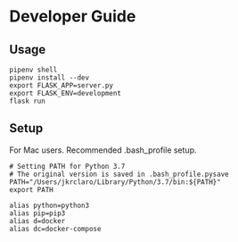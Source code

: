 # Developer Guide

## Usage

```
pipenv shell
pipenv install --dev
export FLASK_APP=server.py
export FLASK_ENV=development
flask run
```

## Setup

For Mac users. Recommended .bash_profile setup.
```
# Setting PATH for Python 3.7
# The original version is saved in .bash_profile.pysave
PATH="/Users/jkrclaro/Library/Python/3.7/bin:${PATH}"
export PATH

alias python=python3
alias pip=pip3
alias d=docker
alias dc=docker-compose
```
